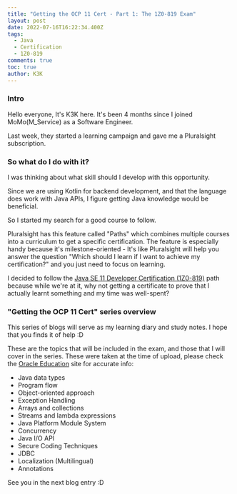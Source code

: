```yaml
---
title: "Getting the OCP 11 Cert - Part 1: The 1Z0-819 Exam"
layout: post
date: 2022-07-16T16:22:34.400Z
tags:
  - Java
  - Certification
  - 1Z0-819
comments: true
toc: true
author: K3K
---
```


### Intro

Hello everyone, It's K3K here. It's been 4 months since I joined MoMo(M_Service) as a Software Engineer.

Last week, they started a learning campaign and gave me a Pluralsight subscription.

### So what do I do with it?

I was thinking about what skill should I develop with this opportunity. 

Since we are using Kotlin for backend development, and that the language does work with Java APIs, I figure getting Java knowledge would be beneficial.

 So I started my search for a good course to follow.

Pluralsight has this feature called "Paths" which combines multiple courses into a curriculum to get a specific certification. The feature is especially handy because it's milestone-oriented - It's like Pluralsight will help you answer the question "Which should I learn if I want to achieve my certification?" and you just need to focus on learning.

I decided to follow the [
Java SE 11 Developer Certification (1Z0-819)](https://app.pluralsight.com/paths/certificate/java-se-11-developer-certification-1z0-819#) path because while we're at it, why not getting a certificate to prove that I actually learnt something and my time was well-spent?

### "Getting the OCP 11 Cert" series overview

This series of blogs will serve as my learning diary and study notes. I hope that you finds it of help :D

These are the topics that will be included in the exam, and those that I will cover in the series.
These were taken at the time of upload, please check the [Oracle Education](https://education.oracle.com/java-se-11-developer/pexam_1Z0-819) site for accurate info:

* Java data types
* Program flow
* Object-oriented approach
* Exception Handling
* Arrays and collections
* Streams and lambda expressions
* Java Platform Module System
* Concurrency
* Java I/O API
* Secure Coding Techniques
* JDBC
* Localization (Multilingual)
* Annotations

See you in the next blog entry :D
<br>
<br>